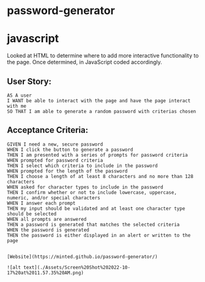# password-generator

# javascript

Looked at HTML to determine where to add more interactive functionality to the page. Once determined, in JavaScript coded accordingly. 

## User Story: 

```
AS A user
I WANT be able to interact with the page and have the page interact with me
SO THAT I am able to generate a random password with criterias chosen
```

## Acceptance Criteria: 

```
GIVEN I need a new, secure password
WHEN I click the button to generate a password
THEN I am presented with a series of prompts for password criteria
WHEN prompted for password criteria
THEN I select which criteria to include in the password
WHEN prompted for the length of the password
THEN I choose a length of at least 8 characters and no more than 128 characters
WHEN asked for character types to include in the password
THEN I confirm whether or not to include lowercase, uppercase, numeric, and/or special characters
WHEN I answer each prompt
THEN my input should be validated and at least one character type should be selected
WHEN all prompts are answered
THEN a password is generated that matches the selected criteria
WHEN the password is generated
THEN the password is either displayed in an alert or written to the page


[Website](https://minted.github.io/password-generator/)

![alt text](./Assets/Screen%20Shot%202022-10-17%20at%2011.57.35%20AM.png)